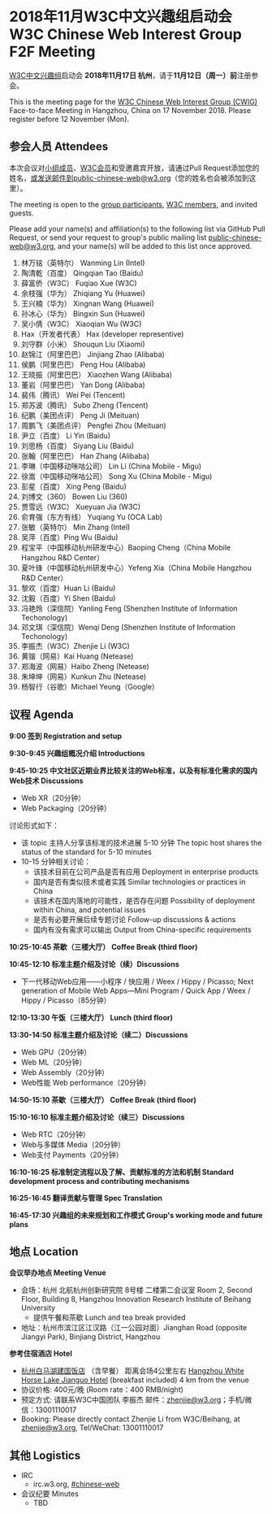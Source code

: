 # 2018年11月W3C中文兴趣组启动会 W3C Chinese Web Interest Group F2F Meeting

[W3C中文兴趣组](https://www.w3.org/2018/chinese-web-ig/)启动会 **2018年11月17日 杭州**，请于**11月12日（周一）前**注册参会。

This is the meeting page for the [W3C Chinese Web Interest Group (CWIG)](https://www.w3.org/2018/chinese-web-ig/) Face-to-face Meeting in Hangzhou, China on 17 November 2018. Please register before 12 November (Mon).

## 参会人员 Attendees

本次会议对[小组成员](https://www.w3.org/2000/09/dbwg/details?group=109611&public=1)、[W3C会员](https://www.w3.org/Consortium/Member/List)和受邀嘉宾开放，请通过Pull Request添加您的姓名，或发送邮件到public-chinese-web@w3.org（您的姓名也会被添加到这里）。

The meeting is open to the [group participants](https://www.w3.org/2000/09/dbwg/details?group=109611&public=1), [W3C members](https://www.w3.org/Consortium/Member/List), and invited guests.

Please add your name(s) and affiliation(s) to the following list via GitHub Pull Request, or send your request to group's public mailing list public-chinese-web@w3.org, and your name(s) will be added to this list once approved.

1. 林万铭（英特尔） Wanming Lin (Intel)
1. 陶清乾（百度） Qingqian Tao (Baidu)
1. 薛富侨（W3C） Fuqiao Xue (W3C)
1. 余枝强（华为） Zhiqiang Yu (Huawei)
1. 王兴楠（华为） Xingnan Wang (Huawei)
1. 孙冰心（华为） Bingxin Sun (Huawei)
1. 吴小倩（W3C） Xiaoqian Wu (W3C)
1. Hax（开发者代表） Hax (developer representive)
1. 刘守群（小米） Shouqun Liu (Xiaomi)
1. 赵锦江（阿里巴巴） Jinjiang Zhao (Alibaba)
1. 侯鹏（阿里巴巴） Peng Hou (Alibaba)
1. 王晓振（阿里巴巴） Xiaozhen Wang (Alibaba)
1. 董岩（阿里巴巴） Yan Dong (Alibaba)
1. 裴伟（腾讯） Wei Pei (Tencent)
1. 郑苏波（腾讯） Subo Zheng (Tencent)
1. 纪鹏（美团点评） Peng Ji (Meituan)
1. 周鹏飞（美团点评） Pengfei Zhou (Meituan)
1. 尹立（百度） Li Yin (Baidu)
1. 刘思杨（百度） Siyang Liu (Baidu)
1. 张翰（阿里巴巴） Han Zhang (Alibaba)
1. 李琳（中国移动咪咕公司） Lin Li (China Mobile - Migu)
1. 徐嵩（中国移动咪咕公司） Song Xu (China Mobile - Migu)
1. 彭星（百度） Xing Peng (Baidu)
1. 刘博文（360） Bowen Liu (360)
1. 贾雪远（W3C） Xueyuan Jia (W3C)
1. 俞育强（东方有线） Yuqiang Yu (OCA Lab)
1. 张敏（英特尔） Min Zhang (Intel)
1. 吴萍（百度）Ping Wu (Baidu)
1. 程宝平（中国移动杭州研发中心）Baoping Cheng（China Mobile Hangzhou R&D Center）
1. 夏叶锋（中国移动杭州研发中心）Yefeng Xia（China Mobile Hangzhou R&D Center）
1. 黎欢（百度）Huan Li (Baidu)
1. 沈毅（百度）Yi Shen (Baidu)
1. 冯艳玲（深信院）Yanling Feng (Shenzhen Institute of Information Techonology)
1. 邓文琪（深信院）Wenqi Deng (Shenzhen Institute of Information Techonology)
1. 李振杰（W3C）Zhenjie Li (W3C)
1. 黄锴（网易）Kai Huang (Netease)
1. 郑海波（网易）Haibo Zheng (Netease)
1. 朱坤坤（网易）Kunkun Zhu (Netease)
1. 杨智行（谷歌）Michael Yeung（Google）

## 议程 Agenda

**9:00 签到 Registration and setup**

**9:30-9:45 兴趣组概况介绍 Introductions**

**9:45-10:25 中文社区近期业界比较关注的Web标准，以及有标准化需求的国内Web技术 Discussions**

* Web XR（20分钟）
* Web Packaging（20分钟）

讨论形式如下：

* 该 topic 主持人分享该标准的技术进展 5-10 分钟 The topic host shares the status of the standard for 5-10 minutes
* 10-15 分钟相关讨论：
  * 该技术目前在公司产品是否有应用 Deployment in enterprise products
  * 国内是否有类似技术或者实践 Similar technologies or practices in China
  * 该技术在国内落地的可能性，是否存在问题 Possibility of deployment within China, and potential issues
  * 是否有必要开展后续专题讨论 Follow-up discussions & actions
  * 国内有没有需求可以输出 Output from China-specific requirements

**10:25-10:45 茶歇（三楼大厅） Coffee Break (third floor)**

**10:45-12:10 标准主题介绍及讨论（续）Discussions**

* 下一代移动Web应用——小程序 / 快应用 / Weex / Hippy / Picasso; Next generation of Mobile Web Apps—Mini Program / Quick App / Weex / Hippy / Picasso（85分钟）

**12:10-13:30 午饭（三楼大厅） Lunch (third floor)**

**13:30-14:50 标准主题介绍及讨论（续二）Discussions**

* Web GPU（20分钟）
* Web ML（20分钟）
* Web Assembly（20分钟）
* Web性能 Web performance（20分钟）

**14:50-15:10 茶歇（三楼大厅） Coffee Break (third floor)**

**15:10-16:10 标准主题介绍及讨论（续三）Discussions**

* Web RTC（20分钟）
* Web与多媒体 Media（20分钟）
* Web支付 Payments（20分钟）

**16:10-16:25 标准制定流程以及了解、贡献标准的方法和机制 Standard development process and contributing mechanisms**

**16:25-16:45 翻译贡献与管理 Spec Translation**

**16:45-17:30 兴趣组的未来规划和工作模式 Group's working mode and future plans**

## 地点 Location

**会议举办地点 Meeting Venue**

* 会场：杭州 北航杭州创新研究院 8号楼 二楼第二会议室 Room 2, Second Floor, Building 8, Hangzhou Innovation Research Institute of Beihang University
  * 提供午餐和茶歇 Lunch and tea break provided
* 地址：杭州市滨江区江汉路（江一公园对面）Jianghan Road (opposite Jiangyi Park), Binjiang District, Hangzhou

**参考住宿酒店 Hotel**

* [杭州白马湖建国饭店](http://www.whitehorselakejianguo.com/) （含早餐） 距离会场4公里左右 [Hangzhou White Horse Lake Jianguo Hotel](http://www.whitehorselakejianguo.com/) (breakfast included) 4 km from the venue
* 协议价格: 400元/晚 (Room rate：400 RMB/night)
* 预定方式: 请联系W3C中国团队 李振杰 邮件：<zhenjie@w3.org>；手机/微信：13001110017
* Booking: Please directly contact Zhenjie Li from W3C/Beihang, at <zhenjie@w3.org>, Tel/WeChat: 13001110017

## 其他 Logistics

* IRC
  * irc.w3.org, <a href="http://irc.w3.org/?channels=#chinese-web">#chinese-web</a>
* 会议纪要 Minutes
  * TBD
